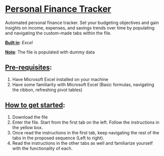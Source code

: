 # <ins>Personal Finance Tracker</ins>
Automated personal finance tracker. Set your budgeting objectives and gain insights on income, expenses, and savings trends over time by populating and navigating the custom-made tabs within the file.

**<ins>Built in</ins>**: *Excel*

**<ins>Note</ins>**: The file is populated with dummy data

## <ins>Pre-requisites</ins>:

1) Have Microsoft Excel installed on your machine
2) Have some familiarity with Microsoft Excel (Basic formulas, navigating the ribbon, refreshing pivot tables)

## <ins>How to get started</ins>:

1) Download the file
2) Enter the file. Start from the first tab on the left. Follow the instructions in the yellow box.
3) Once read the instructions in the first tab, keep navigating the rest of the tabs in the proposed sequence (Left to right).
4) Read the instructions in the other tabs as well and familiarize yourself with the functionality of each.
